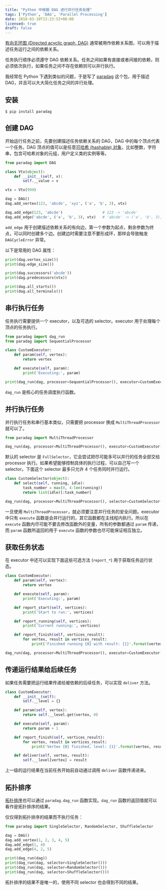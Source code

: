 ```yaml
---
title: "Python 中根据 DAG 进行并行任务处理"
tags: ['Python', 'DAG', 'Parallel Processing']
date: 2018-03-10T13:23:53+08:00
licensed: true
draft: false
---
```


[有向无环图 (Directed acyclic graph, DAG)](https://en.wikipedia.org/wiki/Directed_acyclic_graph)
通常被用作依赖关系图，可以用于描述任务运行之间的依赖关系。

任务执行顺序必须遵守 DAG
依赖关系。任务之间如果有直接或者间接的依赖，则必须依次执行，如果任务之间不存在依赖则可以并行执行。

我经常在 Python 下遇到类似的问题，于是写了
[paradag](https://github.com/xianghuzhao/paradag)
这个包，用于描述 DAG，并且可以大大简化任务之间的并行处理。


## 安装

```shell
$ pip install paradag
```


## 创建 DAG

开始运行任务之前，先要创建描述任务依赖关系的 DAG，DAG
中的每个顶点代表一个任务。DAG
顶点的值可以是任意[可哈希 (hashable) 对象](https://docs.python.org/3/glossary.html#term-hashable)，比如整数，字符串，包含可哈希对象的元组，用户定义类的实例等等。

```python
from paradag import DAG

class Vtx(object):
    def __init__(self, v):
        self.__value = v

vtx = Vtx(999)

dag = DAG()
dag.add_vertex(123, 'abcde', 'xyz', ('a', 'b', 3), vtx)

dag.add_edge(123, 'abcde')                  # 123 -> 'abcde'
dag.add_edge('abcde', ('a', 'b', 3), vtx)   # 'abcde' -> ('a', 'b', 3), 'abcde' -> vtx
```

`add_edge` 用于创建描述依赖关系的有向边，第一个参数为起点，剩余参数为终点，可以同时创建多个边。创建边时需要注意不要形成环，那样会导致触发
`DAGCycleError` 异常。

以下是常用的 DAG 属性：

```python
print(dag.vertex_size())
print(dag.edge_size())

print(dag.successors('abcde'))
print(dag.predecessors(vtx))

print(dag.all_starts())
print(dag.all_terminals())
```


## 串行执行任务

任务执行需要提供一个 executor，以及可选的 selector。executor
用于处理每个顶点的任务执行。

```python
from paradag import dag_run
from paradag import SequentialProcessor

class CustomExecutor:
    def param(self, vertex):
        return vertex

    def execute(self, param):
        print('Executing:', param)

print(dag_run(dag, processor=SequentialProcessor(), executor=CustomExecutor()))
```

`dag_run` 是核心的任务调度执行函数。


## 并行执行任务

并行执行任务和串行基本类似，只需要把 processor 换成
`MultiThreadProcessor` 就可以了。

```python
from paradag import MultiThreadProcessor

dag_run(dag, processor=MultiThreadProcessor(), executor=CustomExecutor())
```

默认的 selector 是 `FullSelector`，它会尝试把尽可能多可以并行的任务全部交给
processor 执行。如果希望能够控制具体的执行过程，可以自己写一个
selector。下面这个 selector 最多只允许 4 个任务同时并行运行。

```python
class CustomSelector(object):
    def select(self, running, idle):
        task_number = max(0, 4-len(running))
        return list(idle)[:task_number]

dag_run(dag, processor=MultiThreadProcessor(), selector=CustomSelector(), executor=CustomExecutor())
```

一旦使用 `MultiThreadProcessor`，就必须要注意并行任务的安全问题。executor
中只有 `execute` 函数是会并行运行的，其它函数都在主线程内执行。所以在
`execute` 函数内尽可能不要去修改函数外的变量，所有的参数都通过
`param` 传递，而 `param` 函数所返回的用于 `execute`
函数的参数也尽可能保证相互独立。


## 获取任务状态

在 executor 中还可以实现下面这些可选方法 (`report_*`) 用于获取任务运行状态。

```python
class CustomExecutor:
    def param(self, vertex):
        return vertex

    def execute(self, param):
        print('Executing:', param)

    def report_start(self, vertices):
        print('Start to run:', vertices)

    def report_running(self, vertices):
        print('Current running:', vertices)

    def report_finish(self, vertices_result):
        for vertex, result in vertices_result:
            print('Finished running {0} with result: {1}'.format(vertex, result))

dag_run(dag, processor=MultiThreadProcessor(), executor=CustomExecutor())
```


## 传递运行结果给后续任务

如果任务需要把运行结果传递给被依赖的后续任务，可以实现 `deliver` 方法。

```python
class CustomExecutor:
    def __init__(self):
        self.__level = {}

    def param(self, vertex):
        return self.__level.get(vertex, 0)

    def execute(self, param):
        return param + 1

    def report_finish(self, vertices_result):
        for vertex, result in vertices_result:
            print('Vertex {0} finished, level: {1}'.format(vertex, result))

    def deliver(self, vertex, result):
        self.__level[vertex] = result
```

上一级的运行结果在当前任务开始前自动通过调用 `deliver` 函数传递进来。


## 拓扑排序

[拓扑排序](https://en.wikipedia.org/wiki/Topological_sorting)也可以通过
`paradag.dag_run` 函数实现。`dag_run` 函数的返回值就可以看作是拓扑排序的结果。

仅仅得到拓扑排序的结果而不执行任务：

```python
from paradag import SingleSelector, RandomSelector, ShuffleSelector

dag = DAG()
dag.add_vertex(1, 2, 3, 4, 5)
dag.add_edge(1, 4)
dag.add_edge(4, 2, 5)

print(dag_run(dag))
print(dag_run(dag, selector=SingleSelector()))
print(dag_run(dag, selector=RandomSelector()))
print(dag_run(dag, selector=ShuffleSelector()))
```

拓扑排序的结果不是唯一的，使用不同 selector 也会得到不同的结果。
